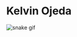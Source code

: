 # Kelvin Ojeda
![snake gif](https://github.com/kelvinOjeda071/kelvinOjeda071/blob/output/github-contribution-grid-snake.gif)
